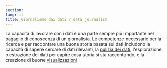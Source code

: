 ```yaml
---
section: 
lang: it
title: Giornalismo dai dati / data journalism
---
```


La capacità di lavorare con i dati è una parte sempre più importante nel bagaglio di conoscenza di un giornalista. Le competenze necessarie per la ricerca e per raccontare una buona storia basata sui dati includono la capacità di sapere cercare di dati rilevanti, la [pulizia dei dati](/glossary/it/data-cleaning/), l'esplorazione o estrazione dei dati per capire cosa storia  si sta raccontando, e la creazione di buone [visualizzazioni](/glossary/it/visualisations)
